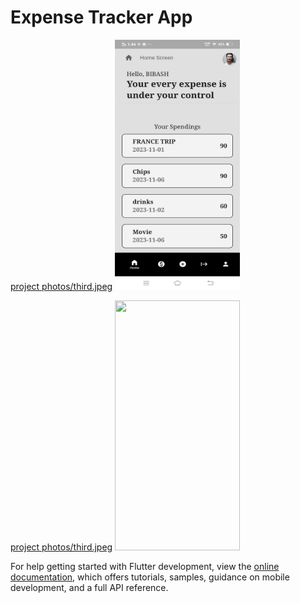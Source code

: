 # Expense Tracker App

[project photos/third.jpeg]()
<img src="https://github.com/Master-Bibash/Expense-Tracker-App/blob/main/project%20photos/third.jpeg" data-canonical-src="https://gyazo.com/eb5c5741b6a9a16c692170a41a49c858.png" width="200" height="400" />

[project photos/third.jpeg]()
<img src="[https://github.com/Master-Bibash/Expense-Tracker-App/blob/main/project%20photos/third.jpeg](https://github.com/Master-Bibash/Expense-Tracker-App/blob/main/project%20photos/first.jpeg)" data-canonical-src="https://gyazo.com/eb5c5741b6a9a16c692170a41a49c858.png" width="200" height="400" />

For help getting started with Flutter development, view the
[online documentation](https://docs.flutter.dev/), which offers tutorials,
samples, guidance on mobile development, and a full API reference.
